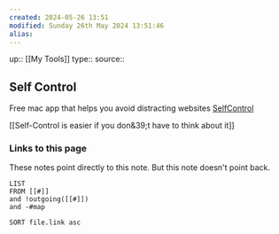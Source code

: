 ```yaml
---
created: 2024-05-26 13:51
modified: Sunday 26th May 2024 13:51:46
alias:
---
```

up::  [[My Tools]]
type::
source::
## Self Control

Free mac app that helps you avoid distracting websites
[SelfControl](https://selfcontrolapp.com/)

[[Self-Control is easier if you don&39;t have to think about it]]

### Links to this page
These notes point directly to this note. But this note doesn't point back.
```dataview
LIST
FROM [[#]]
and !outgoing([[#]])
and -#map

SORT file.link asc
```
